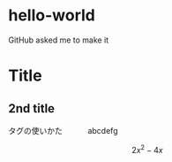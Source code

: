 # hello-world
GitHub asked me to make it
## 
# Title

## 2nd title

タグの使いかた　　　<source> abcdefg </source> 

$$2x^2-4x$$
